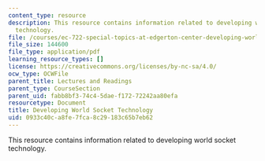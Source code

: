 ```yaml
---
content_type: resource
description: This resource contains information related to developing world socket
  technology.
file: /courses/ec-722-special-topics-at-edgerton-center-developing-world-prosthetics-spring-2010/0933c40ca8fe7fca8c29183c65b7eb62_MITEC_722S10_dwp_slides.pdf
file_size: 144600
file_type: application/pdf
learning_resource_types: []
license: https://creativecommons.org/licenses/by-nc-sa/4.0/
ocw_type: OCWFile
parent_title: Lectures and Readings
parent_type: CourseSection
parent_uid: fabb8bf3-74c4-5dae-f172-72242aa80efa
resourcetype: Document
title: Developing World Socket Technology
uid: 0933c40c-a8fe-7fca-8c29-183c65b7eb62
---
```

This resource contains information related to developing world socket technology.